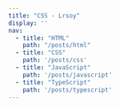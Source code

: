 ```yaml
---
title: "CSS - Lrsoy"
display: ''
nav:
  - title: "HTML"
    path: "/posts/html"
  - title: "CSS"
    path: '/posts/css'
  - title: "JavaScript"
    path: '/posts/javascript'
  - title: "TypeScript"
    path: '/posts/typescript'
---
```

<SubNav :nav="frontmatter.nav" />

<ListPosts :address="'/posts'" type="css" />